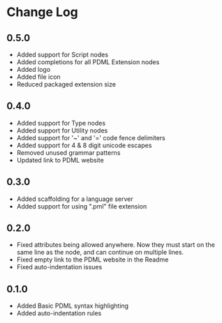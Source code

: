 # Change Log

## 0.5.0

- Added support for Script nodes
- Added completions for all PDML Extension nodes
- Added logo
- Added file icon
- Reduced packaged extension size

## 0.4.0

- Added support for Type nodes
- Added support for Utility nodes
- Added support for '~' and '=' code fence delimiters
- Added support for 4 & 8 digit unicode escapes
- Removed unused grammar patterns
- Updated link to PDML website

## 0.3.0

- Added scaffolding for a language server
- Added support for using ".pml" file extension

## 0.2.0

- Fixed attributes being allowed anywhere. Now they must start on the same line as the node, and can continue on multiple lines.
- Fixed empty link to the PDML website in the Readme
- Fixed auto-indentation issues

## 0.1.0

- Added Basic PDML syntax highlighting
- Added auto-indentation rules
